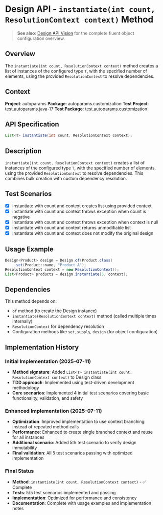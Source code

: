# Design API - `instantiate(int count, ResolutionContext context)` Method

> **See also**: [Design API Vision](design.md) for the complete fluent object configuration overview.

## Overview

The `instantiate(int count, ResolutionContext context)` method creates a list of instances of the configured type `T`, with the specified number of elements, using the provided `ResolutionContext` to resolve dependencies.

## Context

**Project**: autoparams
**Package**: autoparams.customization
**Test Project**: test.autoparams.java-17
**Test Package**: test.autoparams.customization

## API Specification

```java
List<T> instantiate(int count, ResolutionContext context);
```

## Description

`instantiate(int count, ResolutionContext context)` creates a list of instances of the configured type `T`, with the specified number of elements, using the provided `ResolutionContext` to resolve dependencies. This combines bulk creation with custom dependency resolution.

## Test Scenarios

- [x] instantiate with count and context creates list using provided context
- [x] instantiate with count and context throws exception when count is negative
- [x] instantiate with count and context throws exception when context is null
- [x] instantiate with count and context returns unmodifiable list
- [x] instantiate with count and context does not modify the original design

## Usage Example

```java
Design<Product> design = Design.of(Product.class)
    .set(Product::name, "Product A");
ResolutionContext context = new ResolutionContext();
List<Product> products = design.instantiate(5, context);
```

## Dependencies

This method depends on:
- `of` method (to create the Design instance)
- `instantiate(ResolutionContext context)` method (called multiple times internally)
- `ResolutionContext` for dependency resolution
- Configuration methods like `set`, `supply`, `design` (for object configuration)

## Implementation History

### Initial Implementation (2025-07-11)
- **Method signature**: Added `List<T> instantiate(int count, ResolutionContext context)` to Design class
- **TDD approach**: Implemented using test-driven development methodology
- **Core scenarios**: Implemented 4 initial test scenarios covering basic functionality, validation, and safety

### Enhanced Implementation (2025-07-11)
- **Optimization**: Improved implementation to use context branching instead of repeated method calls
- **Performance**: Enhanced to create single branched context and reuse for all instances
- **Additional scenario**: Added 5th test scenario to verify design immutability
- **Final validation**: All 5 test scenarios passing with optimized implementation

### Final Status
- **Method**: `instantiate(int count, ResolutionContext context)` - ✅ Complete
- **Tests**: 5/5 test scenarios implemented and passing
- **Implementation**: Optimized for performance and consistency
- **Documentation**: Complete with usage examples and implementation notes
